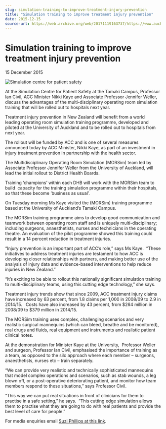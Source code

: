 ```yaml
---
slug: simulation-training-to-improve-treatment-injury-prevention
title: "Simulation training to improve treatment injury prevention"
date: 2015-12-15
source-url: https://web.archive.org/web/20171119163737/https://www.auckland.ac.nz/en/about/news-events-and-notices/news/news-2015/12/simulation-training-to-improve-treatment-injury-prevention.html
---
```

Simulation training to improve treatment injury prevention
==========================================================

15 December 2015

![Simulation centre for patient safety](https://www.auckland.ac.nz/en/about/news-events-and-notices/news/news-2015/12/simulation-training-to-improve-treatment-injury-prevention/_jcr_content/par/textimage/image.img.jpg/1450213569332.jpg "Simulation centre for patient safety")

At the Simulation Centre for Patient Safety at the Tamaki Campus, Professor Ian Civil, ACC Minister Nikki Kaye and Associate Professor Jennifer Weller, discuss the advantages of the multi-disciplinary operating room simulation training that will be rolled out to hospitals next year.

Treatment injury prevention in New Zealand will benefit from a world leading operating room simulation training programme, developed and piloted at the University of Auckland and to be rolled out to hospitals from next year.

The rollout will be funded by ACC and is one of several measures announced today by ACC Minister, Nikki Kaye, as part of an investment in injury treatment prevention in partnership with the health sector.

The Multidisciplinary Operating Room Simulation (MORSim) team led by Associate Professor Jennifer Weller from the University of Auckland, will lead the initial rollout to District Health Boards.

Training ‘champions’ within each DHB will work with the MORSim team to build  capacity for the training simulation programme within their hospitals, so that these become ‘business as usual’.

On Tuesday morning Ms Kaye visited the (MORSim) training programme based at the University of Auckland’s Tamaki Campus.

The MORSim training programme aims to develop good communication and teamwork between operating room staff and is uniquely multi-disciplinary; including surgeons, anaesthetists, nurses and technicians in the operating theatre. An evaluation of the pilot programme showed this training could result in a 14 percent reduction in treatment injuries.

“Injury prevention is an important part of ACC’s role,” says Ms Kaye.  “These initiatives to address treatment injuries are testament to how ACC is developing closer relationships with partners, and making better use of the analysis of injury data and evidence-based interventions to help reduce injuries in New Zealand.”

“It’s exciting to be able to rollout this nationally significant simulation training to multi-disciplinary teams, using this cutting edge technology,” she says.

Treatment injury trends show that since 2009, ACC treatment injury claims have increased by 63 percent, from 1.8 claims per 1,000 in 2008/09 to 2.9 in 2014/15.   Costs have also increased by 43 percent, from $264 million in 2008/09 to $379 million in 2014/15.

The MORSim training uses complex, challenging scenarios and very realistic surgical mannequins (which can bleed, breathe and be monitored), real drugs and fluids, real equipment and instruments and realistic patient clinical notes.  
  
At the demonstration for Minister Kaye at the University,  Professor Weller and surgeon, Professor Ian Civil, emphasised the importance of training as a team, as opposed to the silo approach where each member – surgeons, anaesthetists, nurses etc – train separately.

“We can provide very realistic and technically sophisticated mannequins that model complex operations and scenarios, such as stab wounds, a leg blown off, or a post-operative deteriorating patient, and monitor how team members respond to these situations,” says Professor Civil.

“This way we can put real situations in front of clinicians for them to practise in a safe setting,” he says.  “This cutting edge simulation allows them to practise what they are going to do with real patients and provide the best level of care for people.”

For media enquiries email [Suzi Phillips at this link](mailto:s.phillips@auckland.ac.nz).